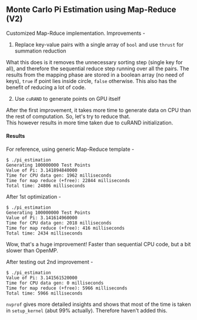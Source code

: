 ## Monte Carlo Pi Estimation using Map-Reduce (V2)

Customized Map-Rduce implementation. Improvements -

1. Replace key-value pairs with a single array of `bool` and use `thrust` for summation reduction

What this does is it removes the unnecessary sorting step (single key for all), and therefore the sequential reduce step running over all the pairs. The results from the mapping phase are stored in a boolean array (no need of keys), `true` if point lies inside circle, `false` otherwise. This also has the benefit of reducing a lot of code.

2. Use `cuRAND` to generate points on GPU itself

After the first improvement, it takes more time to generate data on CPU than the rest of computation. So, let's try to reduce that.\
This however results in more time taken due to cuRAND initialization.

#### Results

For reference, using generic Map-Reduce template -

```shell
$ ./pi_estimation
Generating 100000000 Test Points
Value of Pi: 3.141894840000
Time for CPU data gen: 1962 milliseconds
Time for map reduce (+free): 22844 milliseconds
Total time: 24806 milliseconds
```

After 1st optimization -

```shell
$ ./pi_estimation
Generating 100000000 Test Points
Value of Pi: 3.141614960000
Time for CPU data gen: 2018 milliseconds
Time for map reduce (+free): 416 milliseconds
Total time: 2434 milliseconds
```

Wow, that's a huge improvement!
Faster than sequential CPU code, but a bit slower than OpenMP.

After testing out 2nd improvement -

```
$ ./pi_estimation
Value of Pi: 3.141561520000
Time for CPU data gen: 0 milliseconds
Time for map reduce (+free): 5966 milliseconds
Total time: 5966 milliseconds
```

`nvprof` gives more detailed insights and shows that most of the time is taken in `setup_kernel` (abut 99% actually). Therefore haven't added this.
